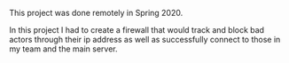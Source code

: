 This project was done remotely in Spring 2020.

In this project I had to create a firewall that would track and block bad actors through their ip address as well as 
successfully connect to those in my team and the main server.
